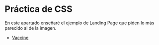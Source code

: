 # Práctica de CSS

En este apartado enseñaré el ejemplo de Landing Page que piden lo más parecido al de la imagen.

- [Vaccine](https://davidamhedbeltran.github.io/CSS/index.html "Landing Page")
